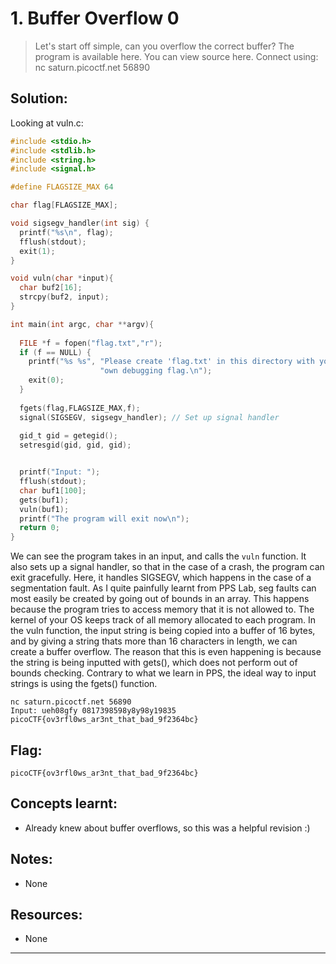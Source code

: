 # 1. Buffer Overflow 0

> Let's start off simple, can you overflow the correct buffer? The program is available here. You can view source here. Connect using: nc saturn.picoctf.net 56890

## Solution:

Looking at vuln.c:
```c
#include <stdio.h>
#include <stdlib.h>
#include <string.h>
#include <signal.h>

#define FLAGSIZE_MAX 64

char flag[FLAGSIZE_MAX];

void sigsegv_handler(int sig) {
  printf("%s\n", flag);
  fflush(stdout);
  exit(1);
}

void vuln(char *input){
  char buf2[16];
  strcpy(buf2, input);
}

int main(int argc, char **argv){
  
  FILE *f = fopen("flag.txt","r");
  if (f == NULL) {
    printf("%s %s", "Please create 'flag.txt' in this directory with your",
                    "own debugging flag.\n");
    exit(0);
  }
  
  fgets(flag,FLAGSIZE_MAX,f);
  signal(SIGSEGV, sigsegv_handler); // Set up signal handler
  
  gid_t gid = getegid();
  setresgid(gid, gid, gid);


  printf("Input: ");
  fflush(stdout);
  char buf1[100];
  gets(buf1); 
  vuln(buf1);
  printf("The program will exit now\n");
  return 0;
}

```

We can see the program takes in an input, and calls the `vuln` function. It also sets up a signal handler, so that in the case of a crash, the program can exit gracefully. Here, it handles SIGSEGV, which happens in the case of a segmentation fault. As I quite painfully learnt from PPS Lab, seg faults can most easily be created by going out of bounds in an array. This happens because the program tries to access memory that it is not allowed to. The kernel of your OS keeps track of all memory allocated to each program. In the vuln function, the input string is being copied into a buffer of 16 bytes, and by giving a string thats more than 16 characters in length, we can create a buffer overflow. The reason that this is even happening is because the string is being inputted with gets(), which does not perform out of bounds checking. Contrary to what we learn in PPS, the ideal way to input strings is using the fgets() function.

```
nc saturn.picoctf.net 56890
Input: ueh08gfy 0817398598y8y98y19835
picoCTF{ov3rfl0ws_ar3nt_that_bad_9f2364bc}
```

## Flag:

```
picoCTF{ov3rfl0ws_ar3nt_that_bad_9f2364bc}
```

## Concepts learnt:

- Already knew about buffer overflows, so this was a helpful revision :)

## Notes:

- None

## Resources:

- None


***
